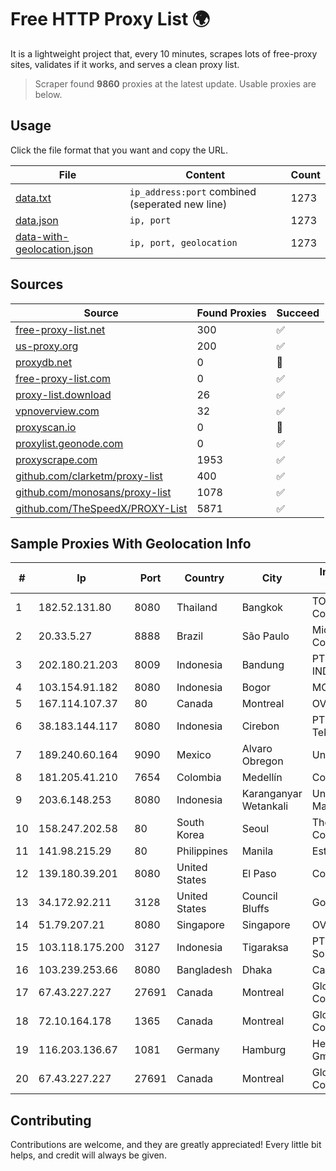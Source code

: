 
# Free HTTP Proxy List 🌍

It is a lightweight project that, every 10 minutes, scrapes lots of free-proxy sites, validates if it works, and serves a clean proxy list.


> Scraper found **9860** proxies at the latest update. Usable proxies are below.

## Usage

Click the file format that you want and copy the URL.


|File|Content|Count|
|----|-------|-----|
|[data.txt](https://raw.githubusercontent.com/themiralay/Proxy-List-World/master/data.txt)|`ip_address:port` combined (seperated new line)|1273|
|[data.json](https://raw.githubusercontent.com/themiralay/Proxy-List-World/master/data.json)|`ip, port`|1273|
|[data-with-geolocation.json](https://raw.githubusercontent.com/themiralay/Proxy-List-World/master/data-with-geolocation.json)|`ip, port, geolocation`|1273|

## Sources

|Source|Found Proxies|Succeed|
|------|-------------|-------|
|[free-proxy-list.net](https://free-proxy-list.net)|300|✅|
|[us-proxy.org](https://www.us-proxy.org)|200|✅|
|[proxydb.net](http://proxydb.net)|0|🚫|
|[free-proxy-list.com](https://free-proxy-list.com/?page=&port=&type%5B%5D=http&type%5B%5D=https&up_time=0&search=Search)|0|✅|
|[proxy-list.download](https://www.proxy-list.download/HTTP)|26|✅|
|[vpnoverview.com](https://vpnoverview.com/privacy/anonymous-browsing/free-proxy-servers)|32|✅|
|[proxyscan.io](https://www.proxyscan.io)|0|🚫|
|[proxylist.geonode.com](https://proxylist.geonode.com/api/proxy-list?limit=300&page=1&sort_by=lastChecked&sort_type=desc&protocols=http,https)|0|✅|
|[proxyscrape.com](https://api.proxyscrape.com/v2/?request=displayproxies&protocol=http&timeout=10000&country=all&ssl=all&anonymity=all)|1953|✅|
|[github.com/clarketm/proxy-list](https://raw.githubusercontent.com/clarketm/proxy-list/master/proxy-list-raw.txt)|400|✅|
|[github.com/monosans/proxy-list](https://raw.githubusercontent.com/monosans/proxy-list/main/proxies/http.txt)|1078|✅|
|[github.com/TheSpeedX/PROXY-List](https://raw.githubusercontent.com/TheSpeedX/PROXY-List/master/http.txt)|5871|✅|


## Sample Proxies With Geolocation Info

|#|Ip|Port|Country|City|Internet Service Provider|
|-|--|----|-------|----|-------------------------|
|1|182.52.131.80|8080|Thailand|Bangkok|TOT Public Company Limited|
|2|20.33.5.27|8888|Brazil|São Paulo|Microsoft Corporation|
|3|202.180.21.203|8009|Indonesia|Bandung|PT. HIPERNET INDODATA|
|4|103.154.91.182|8080|Indonesia|Bogor|MORATELINDONAP|
|5|167.114.107.37|80|Canada|Montreal|OVH SAS|
|6|38.183.144.117|8080|Indonesia|Cirebon|PT Ikhlas Cipta Teknologi|
|7|189.240.60.164|9090|Mexico|Alvaro Obregon|Uninet S.A. de C.V.|
|8|181.205.41.210|7654|Colombia|Medellín|Colombia Móvil|
|9|203.6.148.253|8080|Indonesia|Karanganyar Wetankali|Universitas Sebelas Maret, y|
|10|158.247.202.58|80|South Korea|Seoul|The Constant Company, LLC|
|11|141.98.215.29|80|Philippines|Manila|EstNOC OY|
|12|139.180.39.201|8080|United States|El Paso|Conterra|
|13|34.172.92.211|3128|United States|Council Bluffs|Google LLC|
|14|51.79.207.21|8080|Singapore|Singapore|OVH SAS|
|15|103.118.175.200|3127|Indonesia|Tigaraksa|PT Perwira Media Solusi|
|16|103.239.253.66|8080|Bangladesh|Dhaka|Carnival Internet|
|17|67.43.227.227|27691|Canada|Montreal|GloboTech Communications|
|18|72.10.164.178|1365|Canada|Montreal|GloboTech Communications|
|19|116.203.136.67|1081|Germany|Hamburg|Hetzner Online GmbH|
|20|67.43.227.227|27691|Canada|Montreal|GloboTech Communications|



## Contributing

Contributions are welcome, and they are greatly appreciated! Every
little bit helps, and credit will always be given.

